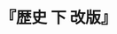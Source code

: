 ---
title: "『歴史 下 改版』"
description: "「歴史の父」の名を冠されるギリシアの史家が述べる，前五世紀のペルシア戦争を頂点とする東西抗争，東方諸国の歴史．著者は，ギリシア人と異邦人とが果した偉大な事跡，両者が争うに至った原因を後世に伝えるべくこれを書いた．何よりもまず正確さが重視され，豊富に織りこまれた説話は長巻を飽かず読ませる魅力をもつ．"
date: 
shorttitle: ""
authors: ['ヘロドトス(著)', '松平千秋(訳)']
publishDate: "1971-12-16"
ENTRYTYPE: "基礎演習テキスト100"
series:
- 早稲田大学必修基礎演習テキスト100(2020年度)
- 岩波文庫
tags: 
- 
category: 
- 
# publisher: "Self-Published"
image: 
pinned : true
draft: false
hideToc: false
enableToc: true
enableTocContent: false
copyright: "All rights reserved"
---